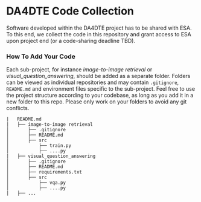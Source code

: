 # DA4DTE Code Collection

Software developed within the DA4DTE project has to be shared with ESA. To this end, we collect the code in this repository and grant access to ESA upon project end (or a code-sharing deadline TBD).

### How To Add Your Code

Each sub-project, for instance _image-to-image retrieval_ or _visual_question_answering_, should be added as a separate folder. Folders can be viewed as individual repositories and may contain `.gitignore`, `README.md` and environment files specific to the sub-project. Feel free to use the project structure according to your codebase, as long as you add it in a new folder to this repo. Please only work on your folders to avoid any git conflicts.

```
|   README.md
|   ├── image-to-image retrieval
│       ├── .gitignore
│       ├── README.md
│       ├── src
│           ├── train.py
│           ├── ....py
|   ├── visual_question_answering
│       ├── .gitignore
│       ├── README.md
│       ├── requirements.txt
│       ├── src
│           ├── vqa.py
│           ├── ....py
|   ├── ...
```
